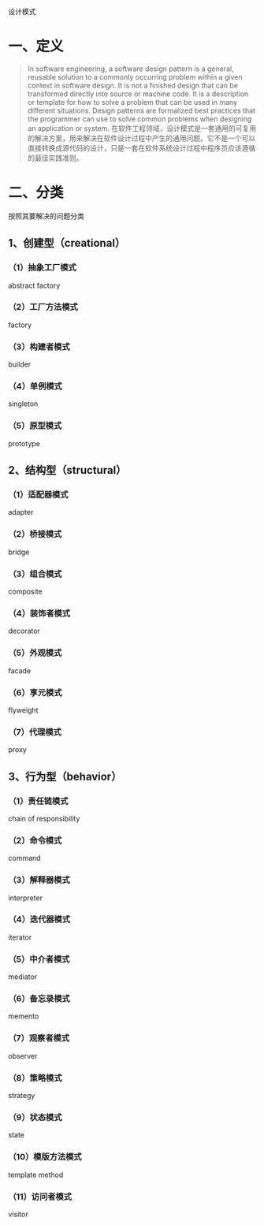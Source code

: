 设计模式

# 一、定义
> In software engineering, a software design pattern is a general, reusable solution to a commonly occurring problem within a given context in software design. It is not a finished design that can be transformed directly into source or machine code. It is a description or template for how to solve a problem that can be used in many different situations. Design patterns are formalized best practices that the programmer can use to solve common problems when designing an application or system.
> 在软件工程领域，设计模式是一套通用的可复用的解决方案，用来解决在软件设计过程中产生的通用问题。它不是一个可以直接转换成源代码的设计，只是一套在软件系统设计过程中程序员应该遵循的最佳实践准则。

# 二、分类
按照其要解决的问题分类

## 1、创建型（creational）
### （1）抽象工厂模式
abstract factory
### （2）工厂方法模式
factory
### （3）构建者模式
builder
### （4）单例模式
singleton
### （5）原型模式
prototype

## 2、结构型（structural）
### （1）适配器模式
adapter
### （2）桥接模式
bridge
### （3）组合模式
composite
### （4）装饰者模式
decorator
### （5）外观模式
facade
### （6）享元模式
flyweight
### （7）代理模式
proxy

## 3、行为型（behavior）
### （1）责任链模式
chain of responsibility
### （2）命令模式
command
### （3）解释器模式
interpreter
### （4）迭代器模式
iterator
### （5）中介者模式
mediator
### （6）备忘录模式
memento
### （7）观察者模式
observer
### （8）策略模式
strategy
### （9）状态模式
state
### （10）模版方法模式
template method
### （11）访问者模式
visitor
